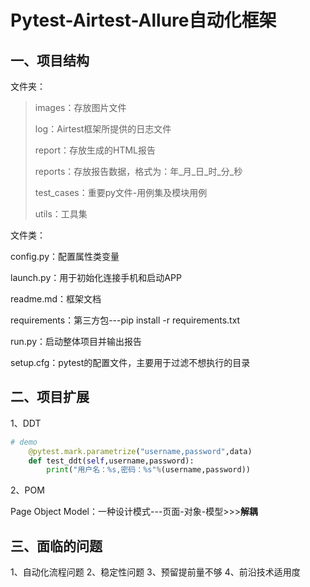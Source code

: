 # Pytest-Airtest-Allure自动化框架

## 一、项目结构

文件夹：

> images：存放图片文件
>
> log：Airtest框架所提供的日志文件
>
> report：存放生成的HTML报告
>
> reports：存放报告数据，格式为：年\_月\_日\_时\_分\_秒
>
> test_cases：重要py文件-用例集及模块用例
>
> utils：工具集


文件类：

config.py：配置属性类变量

launch.py：用于初始化连接手机和启动APP

readme.md：框架文档

requirements：第三方包---pip install -r requirements.txt

run.py：启动整体项目并输出报告

setup.cfg：pytest的配置文件，主要用于过滤不想执行的目录


## 二、项目扩展

1、DDT

~~~python
# demo
	@pytest.mark.parametrize("username,password",data)
	def test_ddt(self,username,password):
		print("用户名：%s,密码：%s"%(username,password))
~~~

2、POM

Page Object Model：一种设计模式---页面-对象-模型>>>**解耦**


## 三、面临的问题

1、自动化流程问题
2、稳定性问题
3、预留提前量不够
4、前沿技术适用度